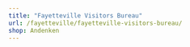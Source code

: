 ```yaml
---
title: "Fayetteville Visitors Bureau"
url: /fayetteville/fayetteville-visitors-bureau/
shop: Andenken
---
```

